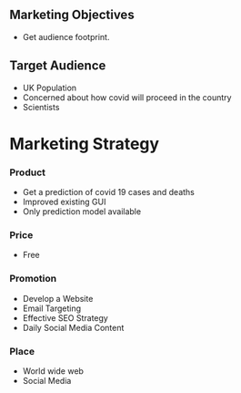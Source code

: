 ## Marketing Objectives
* Get audience footprint.


## Target Audience
* UK Population
* Concerned about how covid will proceed in the country
* Scientists

# Marketing Strategy

### Product
* Get a prediction of covid 19 cases and deaths
* Improved existing GUI
* Only prediction model available

### Price
* Free

### Promotion
* Develop a Website
* Email Targeting
* Effective SEO Strategy
* Daily Social Media Content

### Place 
* World wide web
* Social Media

